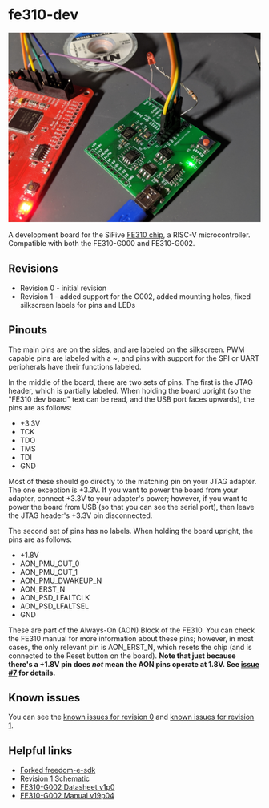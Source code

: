# fe310-dev

![An image of the board](fe310-dev.jpg)

A development board for the SiFive [FE310 chip](https://www.sifive.com/chip-designer#fe310), a RISC-V microcontroller. Compatible with both the FE310-G000 and FE310-G002.

## Revisions
* Revision 0 - initial revision
* Revision 1 - added support for the G002, added mounting holes, fixed silkscreen labels for pins and LEDs

## Pinouts
The main pins are on the sides, and are labeled on the silkscreen. PWM capable pins are labeled with a ~, and pins with support for the SPI or UART peripherals have their functions labeled.

In the middle of the board, there are two sets of pins. The first is the JTAG header, which is partially labeled. When holding the board upright (so the "FE310 dev board" text can be read, and the USB port faces upwards), the pins are as follows:

* +3.3V
* TCK
* TDO
* TMS
* TDI
* GND

Most of these should go directly to the matching pin on your JTAG adapter. The one exception is +3.3V. If you want to power the board from your adapter, connect +3.3V to your adapter's power; however, if you want to power the board from USB (so that you can see the serial port), then leave the JTAG header's +3.3V pin disconnected.

The second set of pins has no labels. When holding the board upright, the pins are as follows:

* +1.8V
* AON_PMU_OUT_0
* AON_PMU_OUT_1
* AON_PMU_DWAKEUP_N
* AON_ERST_N
* AON_PSD_LFALTCLK
* AON_PSD_LFALTSEL
* GND

These are part of the Always-On (AON) Block of the FE310. You can check the FE310 manual for more information about these pins; however, in most cases, the only relevant pin is AON_ERST_N, which resets the chip (and is connected to the Reset button on the board). **Note that just because there's a +1.8V pin does _not_ mean the AON pins operate at 1.8V. See [issue #7](https://github.com/thatoddmailbox/fe310-dev/issues/7) for details.**

## Known issues
You can see the [known issues for revision 0](https://github.com/thatoddmailbox/fe310-dev/issues?q=is%3Aissue+label%3A%22affects+rev+0%22+) and [known issues for revision 1](https://github.com/thatoddmailbox/fe310-dev/issues?q=is%3Aissue+label%3A%22affects+rev+1%22+).

## Helpful links
* [Forked freedom-e-sdk](https://github.com/thatoddmailbox/freedom-e-sdk)
* [Revision 1 Schematic](./mfg/rev1/fe310-dev.pdf)
* [FE310-G002 Datasheet v1p0](https://sifive.cdn.prismic.io/sifive%2F3d777659-a0dd-49ed-a011-5bebba17aecf_fe310-g002-ds.pdf)
* [FE310-G002 Manual v19p04](https://sifive.cdn.prismic.io/sifive%2F9ecbb623-7c7f-4acc-966f-9bb10ecdb62e_fe310-g002.pdf)